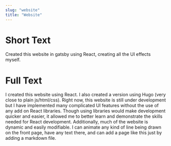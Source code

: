 ```yaml
---
slug: "website"
title: "Website"
---
```


# Short Text

Created this website in gatsby using React, creating all the UI effects myself.

# Full Text

I created this website using React. I also created a version using Hugo (very close to plain js/html/css). Right now, this website is still under development but I have implemented many complicated UI features without the use of any add on React libraries. Though using libraries would make development quicker and easier, it allowed me to better learn and demonstrate the skills needed for React development. Additionally, much of the website is dynamic and easily modifiable. I can animate any kind of line being drawn on the front page, have any text there, and can add a page like this just by adding a markdown file.